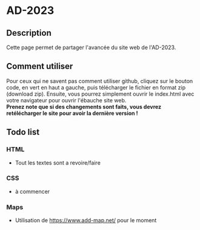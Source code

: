 # AD-2023
## Description
Cette page permet de partager l'avancée du site web de l'AD-2023.
## Comment utiliser
Pour ceux qui ne savent pas comment utiliser github, cliquez sur le bouton code, en vert en haut a gauche, puis télécharger le fichier en format zip (download zip). Ensuite, vous pourrez simplement ouvrir le index.html avec votre navigateur pour ouvrir l'ébauche site web. <br>
 **Prenez note que si des changements sont faits, vous devrez retélécharger le site pour avoir la dernière version !**
## Todo list
### HTML
- Tout les textes sont a revoire/faire
### CSS
- à commencer
### Maps
- Utilisation de https://www.add-map.net/ pour le moment